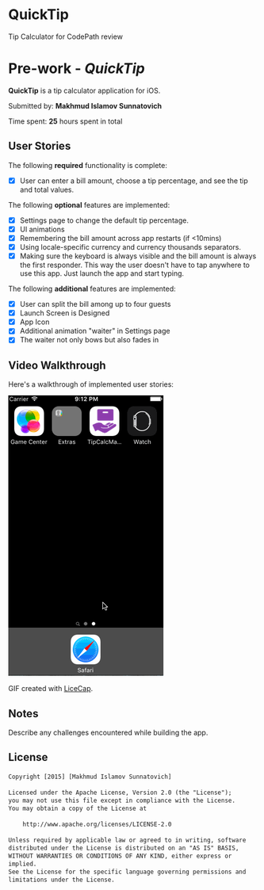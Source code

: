 # QuickTip
Tip Calculator for CodePath review
# Pre-work - *QuickTip*

**QuickTip** is a tip calculator application for iOS.

Submitted by: **Makhmud Islamov Sunnatovich**

Time spent: **25** hours spent in total

## User Stories

The following **required** functionality is complete:
* [X] User can enter a bill amount, choose a tip percentage, and see the tip and total values.

The following **optional** features are implemented:
* [X] Settings page to change the default tip percentage.
* [X] UI animations
* [X] Remembering the bill amount across app restarts (if <10mins)
* [X] Using locale-specific currency and currency thousands separators.
* [X] Making sure the keyboard is always visible and the bill amount is always the first responder. This way the user doesn't have to tap anywhere to use this app. Just launch the app and start typing.

The following **additional** features are implemented:

- [X] User can split the bill among up to four guests
- [X] Launch Screen is Designed
- [X] App Icon
- [X] Additional animation "waiter" in Settings page
- [X] The waiter not only bows but also fades in 

## Video Walkthrough 

Here's a walkthrough of implemented user stories:

![walkthrough](WalkthroughQuickTip.gif)

GIF created with [LiceCap](http://www.cockos.com/licecap/).

## Notes

Describe any challenges encountered while building the app.

## License

    Copyright [2015] [Makhmud Islamov Sunnatovich]

    Licensed under the Apache License, Version 2.0 (the "License");
    you may not use this file except in compliance with the License.
    You may obtain a copy of the License at

        http://www.apache.org/licenses/LICENSE-2.0

    Unless required by applicable law or agreed to in writing, software
    distributed under the License is distributed on an "AS IS" BASIS,
    WITHOUT WARRANTIES OR CONDITIONS OF ANY KIND, either express or implied.
    See the License for the specific language governing permissions and
    limitations under the License.
